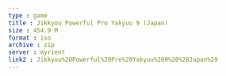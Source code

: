 ```yaml
---
type : game
title : Jikkyou Powerful Pro Yakyuu 9 (Japan)
size : 454.9 M
format : iso
archive : zip
server : myrient
link2 : Jikkyou%20Powerful%20Pro%20Yakyuu%209%20%28Japan%29
---
```

